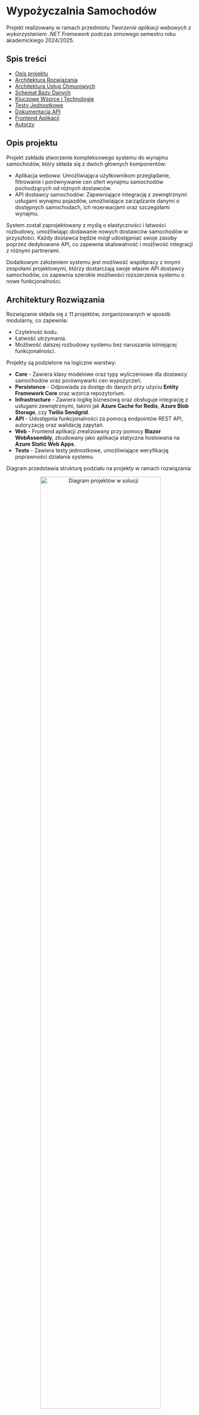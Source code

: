 # Wypożyczalnia Samochodów

Projekt realizowany w ramach przedmiotu _Tworzenie aplikacji webowych z wykorzystaniem .NET Framework_ podczas zimowego semestru roku akademickiego 2024/2025.

## Spis treści

- [Opis projektu](#opis-projektu)
- [Architektura Rozwiązania](#architektura-rozwiązania)
- [Architektura Usług Chmurowych](#architektura-usług-chmurowych)
- [Schemat Bazy Danych](#schemat-bazy-danych)
- [Kluczowe Wzorce i Technologie](#kluczowe-wzorce-i-technologie)
- [Testy Jednostkowe](#testy-jednostkowe)
- [Dokumentacja API](#dokumentacja-api)
- [Frontend Aplikacji](#frontend-aplikacji)
- [Autorzy](#autorzy)

## Opis projektu

Projekt zakłada stworzenie kompleksowego systemu do wynajmu samochodów, który składa się z dwóch głównych komponentów:

- Aplikacja webowa: Umożliwiająca użytkownikom przeglądanie, filtrowanie i porównywanie cen ofert wynajmu samochodów pochodzących od różnych dostawców.
- API dostawcy samochodów: Zapewniające integrację z zewnętrznymi usługami wynajmu pojazdów, umożliwiające zarządzanie danymi o dostępnych samochodach, ich rezerwacjami oraz szczegółami wynajmu.

System został zaprojektowany z myślą o elastyczności i łatwości rozbudowy, umożliwiając dodawanie nowych dostawców samochodów w przyszłości.
Każdy dostawca będzie mógł udostępniać swoje zasoby poprzez dedykowane API, co zapewnia skalowalność i możliwość integracji z różnymi partnerami.

Dodatkowym założeniem systemu jest możliwość współpracy z innymi zespołami projektowymi, którzy dostarczają swoje własne API dostawcy samochodów, co zapewnia szerokie możliwości rozszerzenia systemu o nowe funkcjonalności.

## Architektury Rozwiązania

Rozwiązanie składa się z 11 projektów, zorganizowanych w sposób modularny, co zapewnia:

- Czytelność kodu.
- Łatwość utrzymania.
- Możliwość dalszej rozbudowy systemu bez naruszania istniejącej funkcjonalności.

Projekty są podzielone na logiczne warstwy:

- **Core** - Zawiera klasy modelowe oraz typy wyliczeniowe dla dostawcy samochodów oraz porównywarki cen wypożyczeń.
- **Persistence** - Odpowiada za dostęp do danych przy użyciu **Entity Framework Core** oraz wzorca repozytorium.
- **Infrastructure** - Zawiera logikę biznesową oraz obsługuje integrację z usługami zewnętrznymi, takimi jak **Azure Cache for Redis**, **Azure Blob Storage**, czy **Twilio Sendgrid**.
- **API** - Udostępnia funkcjonalności za pomocą endpointów REST API, autoryzację oraz walidację zapytań.
- **Web** - Frontend aplikacji zrealizowany przy pomocy **Blazor WebAssembly**, zbudowany jako aplikacja statyczna hostowana na **Azure Static Web Apps**.
- **Tests** - Zawiera testy jednostkowe, umożliwiające weryfikację poprawności działania systemu.

Diagram przedstawia strukturę podziału na projekty w ramach rozwiązania:

<p align="center">
  <img src="./CarRental.Docs/Diagrams/SolutionArchitecture/carrental.png" 
       alt="Diagram projektów w solucji" 
       style="width: 80%;"/>
</p>

## Architektura Usług Chmurowych

System został wdrożony w środowisku **Microsoft Azure**, co zapewnia:

- Skalowalność,
- Wysoki poziom bezpieczeństwa,
- Łatwość utrzymania i monitorowania zasobów.

### Diagram Architektury

Poniżej przedstawiono diagram prezentujący architekturę usług chmurowych:

<p align="center"> 
   <img src="./CarRental.Docs/Diagrams/AzureArchitecture/azure-architecture.png" 
        alt="Diagram Architektury Usług Chmurowych" 
        style="width: 90%;"/> 
</p>

### Podział Zasobów

Zasoby systemu zostały podzielone na trzy grupy zasobów (**Resource Groups**), aby zapewnić przejrzystość i separację odpowiedzialności.

1. `carrental-provider-prod-rg`: Zasoby obsługujące API dostawcy samochodów.

   - `carrental-provider` (**App Service**): Usługa hostująca API dla operacji CRUD na pojazdach, ofertach i rezerwacjach.
   - `carrental-provider-kv` (**Key Vault**): Bezpieczne przechowywanie kluczy, haseł oraz innych tajnych danych.
   - `carrental-provider-ai` (**Application Insights**): Monitorowanie i diagnostyka działania aplikacji w czasie rzeczywistym.
   - `CarRentalProviderDb` (**SQL Database**): Relacyjna baza danych przechowująca informacje potrzebne dostawcy samochodów.

2. `carrental-comparer-prod-rg`: Zasoby obsługujące API porównywarki cen, obsługujące poszczególne wypożyczalnie samochodów.

   - `carrental-comparer` (**App Service**): Usługa hostująca API odpowiedzialne za porównywanie ofert.
   - `carrental-comparer-kv` (**Key Vault**): Bezpieczne przechowywanie kluczy, haseł oraz innych tajnych danych.
   - `carrental-comparer-ai` (**Application Insights**): Monitorowanie działania aplikacji i zbieranie metryk diagnostycznych.
   - `CarRentalComparerDb` (**SQL Database**): Relacyjna baza danych obsługująca funkcjonalności porównywania ofert.
   - `carrental-comparer-web` (**Static Apps**): Hostowanie aplikacji frontowej, która udostępnia interfejs użytkownika końcowego.

3. `carrental-common-prod-rg`: Zadoby wspólne dla obu części rozwiązania, takie jak przechowywanie plików oraz pamięć podręczna.
   - `carrentalminisa` (**Blob Storage**): Przechowywanie plików statycznych, takich jak zdjęcia pojazdów oraz logo marek samochodów.
   - `carrental-cache` (**Azure Cache for Redis**): Pamięć podręczna wykorzystywana do przyspieszenia operacji odczytu, np. przechowywanie wyników wyszukiwania.

## Schemat Bazy Danych

System wykorzystuje **Entity Framework Core** do zarządzania bazą danych przy użyciu podejścia _code-first_.
Dzięki temu struktura baz danych jest generowana na podstawie klas modelowych w kodzie, co ułatwia utrzymanie spójności między aplikacją a bazą danych.

W środowisku developerskim używano **Microsoft SQL Server** uruchomionego lokalnie (`localhost`), natomiast w środowisku produkcyjnym wdrożono rozwiązanie oparte na dwóch instancjach **Azure SQL Database** – jednej dla dostawcy samochodów i jednej dla porównywarki cen.

Poniżej przedstawiono diagramy ilustrujące strukturę baz danych, relacje między tabelami oraz kluczowe atrybuty.

### Diagram Bazy Danych Dostawcy Samochodów:

<p align="center">
  <img src="./CarRental.Docs/Diagrams/Databases/carrental-provider-db.png" 
       alt="Diagram Bazy Danych Dostawcy Samochodów" 
       style="width: 80%;"/>
</p>

### Diagram Bazy Danych Porównywarki Cen:

<p align="center">
  <img src="./CarRental.Docs/Diagrams/Databases/carrental-comparer-db.png" 
       alt="Diagram Bazy Danych Porównywarki Cen" 
       style="width: 80%;"/>
</p>

## Kluczowe Wzorce i Technologie

Aby zapewnić modularność i skalowalność, wykorzystano m.in. następujące wzorce projektowe i biblioteki:

### Wzorzec Mediatora (Mediator Pattern)

Za pomocą pakietu **MediatR** zaimplementowano mechanizm pośredniczący w komunikacji między komponentami systemu. Dzięki temu:

- Zredukowano zależności między modułami,
- Umożliwiono centralizację logiki obsługi zapytań i poleceń.

### Wzorzec CQRS (Command Query Responsibility Segregation)

Zastosowano wzorzec CQRS, który dzieli operacje na:

- **Commands** (polecenia): Odpowiadają za operacje modyfikujące stan systemu, takie jak generowanie ofert, tworzenie i zwrot wypożyczenia czy aktualizacja danych użytkowników.
- **Queries** (zapytania): Służą do odczytu danych, np. wyszukiwanie dostępnych pojazdów czy pobieranie szczegółów wypożyczenia.

Taki podział upraszcza zarządzanie logiką i zwiększa przejrzystość kodu.

### Wzorzec Repozytorium i Specyfikacji (Repository and Specification Patterns)

Dzięki bibliotece **Ardalis.Specification** wdrożono:

- **Wzorzec repozytorium**: Abstrakcję dla operacji na danych, która pozwala oddzielić logikę biznesową od szczegółów implementacji dostępu do danych.
- **Specyfikacje**: Określenie precyzyjnych kryteriów zapytań w formie zdefiniowanych klas. Pozwala to na wielokrotne użycie tych samych reguł w różnych częściach systemu.

### Wzorzec Wynikowy (Result Pattern)

W celu ustandaryzowania obsługi wyników operacji, zarówno pomyślnych, jak i zakończonych błędami, zastosowano bibliotekę **Ardalis.Result**.
Wzorzec ten pozwala na zwracanie obiektów, które:

- Zawierają informację o sukcesie bądź błędzie operacji.
- Dostarczają szczegóły błędów, np. w postaci kodów błędów lub komunikatów.
- Upraszczają obsługę wyjątków i komunikację między warstwami systemu.

Dzięki **Ardalis.Result** ograniczono użycie wyjątków w logice biznesowej, co poprawiło czytelność kodu i ułatwiło testowanie operacji.

### Logowanie Użytkowników

Do obsługi logowania użytkowników w systemie wykorzystano **Microsoft Entra ID**. Dzięki temu:

- Użytkownicy mogą logować się za pomocą uwierzytelnienia jednokrotnego.
- System integruje się z zewnętrznymi usługami, co pozwala na bezpieczne zarządzanie dostępem do zasobów.

#### Zastosowanie Ról w Systemie

Komponenty systemu oraz dostępne endpointy zostały przystosowane do pracy z użytkownikami o różnych rolach.
Wprowadzono dwie główne role:

- **Pracownik** (`Employee`): Osoba odpowiedzialna za zarządzanie samochodami, rezerwacjami, oraz administrację systemem.
- **Użytkownik** (`User`): Klient, który korzysta z aplikacji do przeglądania dostępnych pojazdów, porównywania ofert wypożyczalni oraz wypożyczania samochodów.

Każda z ról ma przypisane konkretne uprawnienia, co umożliwia segregację funkcji oraz zapewnia odpowiedni poziom dostępu w zależności od charakteru użytkownika.

### Wykonywanie Zadań w Tle

Wykorzystano bibliotekę **Hangfire** do obsługi zadań wykonywanych asynchronicznie w tle, takich jak:

- Oznaczanie oferty jako przeterminowanej po upływie czasu określonego przez reguły biznesowe.
- Sprawdzanie statusu wypozyczenia.

**Hangfire** umożliwia:

- Łatwą konfigurację harmonogramów zadań,
- Wizualizację i monitorowanie zadań w dashboardzie webowym,
- Skalowalność dzięki integracji z Azure oraz innymi platformami chmurowymi.

### Walidacja Danych i Zapytań

W projekcie zastosowano **FluentValidation**, który umożliwia zdefiniowanie zaawansowanych reguł walidacji dla obiektów. Dzięki temu:

- Każda operacja biznesowa jest poprzedzona dokładną weryfikacją poprawności danych wejściowych,
- Walidacja jest przeprowadzana w sposób deklaratywny, co zwiększa czytelność kodu i ułatwia jej modyfikację.

### Mapowanie Obiektów

Do mapowania obiektów wykorzystano **AutoMapper**, który pozwala na szybkie konwertowanie danych między modelami.
**AutoMapper** ułatwia:

- Unikanie powielania logiki konwersji, co poprawia przejrzystość kodu.
- Utrzymanie spójności struktury danych między różnymi warstwami aplikacji.

### Generowanie Raportów w Excelu

Do generowania okresowych raportów w formacie Excel wykorzystano bibliotekę **ClosedXML**. Dzięki niej możliwe jest:

- Szybkie tworzenie i formatowanie zaawansowanych arkuszy kalkulacyjnych.
- Tworzenie dynamicznych raportów opartych na danych z bazy lub generowanych w czasie rzeczywistym.
- Obsługa wielu typów danych i zaawansowanych formuł, co ułatwia analizę i prezentację wyników.

## Testy Jednostkowe

W projekcie wykorzystano dwa osobne projekty testowe:

- `CarRental.Comparer.Tests`: Zawiera testy jednostkowe dla logiki związanej z porównywarką cen wypożyczeń samochodów.
- `CarRental.Provider.Tests`: Zawiera testy jednostkowe dla logiki związanej z obsługą API dostawcy samochodów.

Do pisania testów jednostkowych użyto:

- **XUnit**: Framework testowy, który zapewnia prosty i czytelny sposób na tworzenie, uruchamianie oraz raportowanie wyników testów jednostkowych.
- **FluentValidation**: Dzięki tej bibliotece możliwe jest automatyczne sprawdzanie poprawności danych wejściowych w testach, co pozwala na precyzyjne testowanie walidacji.
- **Moq**: Narzędzie do tworzenia fałszywych obiektów (mocków), które umożliwia łatwe i izolowane testowanie logiki aplikacji, bez potrzeby korzystania z zależności zewnętrznych.

Wszystkie testy są zorganizowane modularnie i korzystają z podejścia **Arrange-Act-Assert**, co zapewnia klarowność i łatwość w identyfikacji błędów.

## Dokumentacja API

Dokumentację dla API dostawcy samochodów oraz porównywarki cen wypożyczeń można znaleźć pod następującymi adresami (w środowisku deweloperskim):

- `CarRental.Provider.API`: `https://localhost:7173/swagger/index.html`
- `CarRental.Comparer.API`: `https://localhost:7016/swagger/index.html`

Dokumentacja zawiera:

- Szczegółowy opis dostępnych endpointów,
- Wymagane parametry dla każdego żądania,
- Przykłady odpowiedzi w formacie `JSON`.

### Przykłady widoków Swagger

Poniżej znajdują się zrzuty ekranu interfejsu dokumentacji dla obu API:

#### Dokumentacja dla `CarRental.Comparer.API`

<p align="center">
  <img src="./CarRental.Docs/Images/provider-swagger.PNG" 
       alt="Dokumentacja dla CarRental.Comparer.API" 
       style="width: 80%;"/>
</p>

#### Dokumentacja dla `CarRental.Provider.API`

<p align="center">
  <img src="./CarRental.Docs/Images/comparer-swagger.PNG" 
       alt="Dokumentacja dla CarRental.Provider.API" 
       style="width: 80%;"/>
</p>

## Frontend Aplikacji

Frontend aplikacji został zbudowany w oparciu o **Blazor WebAssembly** – framework do tworzenia nowoczesnych aplikacji webowych z użyciem **C#** i **Razor**.

### Zastosowane Rozwiązania

- **MudBlazor**: Umożliwiająca stworzenie spójnego i nowoczesnego interfejsu użytkownika, który jest responsywny, estetyczny oraz przyjazny w nawigacji.
- **Blazor.Geolocation.WebAssembly**: Umożliwia automatyczne pobieranie lokalizacji użytkownika i wypełnaienie pól adresowych.
- **BlazorGoogleMaps**: Umożliwia zintegrowanie mapy Google w celu wizualizacji lokalizacji użytkownika oraz dostępnych samochodów.

### Zrzuty Ekrany Aplikacji

#### Widoki Użytkownika

##### Strona Główna

<p align="center">
  <img src="./CarRental.Docs/Images/User/home.PNG" 
       alt="Strona Główna" 
       style="width: 80%;"/>
</p>

##### Filtry Pojazdów

<p align="center">
  <img src="./CarRental.Docs/Images/User/car-filters.PNG" 
       alt="Filtry Pojazdów" 
       style="width: 80%;"/>
</p>

##### Zarządzanie Profilem

<p align="center">
  <img src="./CarRental.Docs/Images/User/profile-management.PNG" 
       alt="Zarządzanie Profilem" 
       style="width: 80%;"/>
</p>

##### Aktywne Wypożyczenia

<p align="center">
  <img src="./CarRental.Docs/Images/User/user-rentals-active.PNG" 
       alt="Aktywne Wypożyczenia" 
       style="width: 80%;"/>
</p>

##### Zwrócone Wypożyczenia

<p align="center">
  <img src="./CarRental.Docs/Images/User/user-rentals-returned.PNG" 
       alt="Zwrócone Wypożyczenia" 
       style="width: 80%;"/>
</p>

##### Generowanie Ofert

<p align="center">
  <img src="./CarRental.Docs/Images/User/offers-user-details-form.PNG" 
       alt="Generowanie Ofert" 
       style="width: 80%;"/>
</p>

##### Integracja z Google Maps

<p align="center">
  <img src="./CarRental.Docs/Images/User/offers-google-map.PNG" 
       alt="Integracja z Google Maps" 
       style="width: 80%;"/>
</p>

#### Widoki Pracownika

##### Aktywne Wypożyczenia

<p align="center">
  <img src="./CarRental.Docs/Images/Employee/dashboard-active-rentals.PNG" 
       alt="Aktywne Wypożyczenia" 
       style="width: 80%;"/>
</p>

##### Wypożyczenia Do Zwortu

<p align="center">
  <img src="./CarRental.Docs/Images/Employee/dashboard-confirm-rentals.PNG" 
       alt="Wypożyczenia Do Zwortu" 
       style="width: 80%;"/>
</p>

##### Akceptacja Zwrotu

<p align="center">
  <img src="./CarRental.Docs/Images/Employee/dashboard-confirm-return-form.PNG" 
       alt="Akceptacja Zwrotu" 
       style="width: 80%;"/>
</p>

##### Wypożyczenia Zwrócone

<p align="center">
  <img src="./CarRental.Docs/Images/Employee/dashboard-rental-history.PNG" 
       alt="Wypożyczenia Zwrócone" 
       style="width: 80%;"/>
</p>

##### Generowanie Raportu

<p align="center">
  <img src="./CarRental.Docs/Images/Employee/excel-report-generate.PNG" 
       alt="Generowanie Raportu" 
       style="width: 80%;"/>
</p>

<br></br>

<p align="center">
  <img src="./CarRental.Docs/Images/Employee/excel-report-table.PNG" 
       alt="Generowanie Raportu" 
       style="width: 80%;"/>
</p>

<br></br>

<p align="center">
  <img src="./CarRental.Docs/Images/Employee/excel-report-pivot.PNG" 
       alt="Generowanie Raportu" 
       style="width: 80%;"/>
</p>

#### Serwis Emailowy

<p align="center">
  <img src="./CarRental.Docs/Images/Emails/email-confirm-rental.PNG" 
       alt="Serwis Emailowy" 
       style="width: 80%;"/>
</p>

<br></br>

<p align="center">
  <img src="./CarRental.Docs/Images/Emails/email-rental-confirmed.PNG" 
       alt="Serwis Emailowy" 
       style="width: 80%;"/>
</p>

<br></br>

<p align="center">
  <img src="./CarRental.Docs/Images/Emails/email-return-started.PNG" 
       alt="Serwis Emailowy" 
       style="width: 80%;"/>
</p>

<br></br>

<p align="center">
  <img src="./CarRental.Docs/Images/Emails/email-rental-returned.PNG" 
       alt="Serwis Emailowy" 
       style="width: 80%;"/>
</p>

## Autorzy

Projekt został wykonany przez 3-osobowy zespół:

- [Antonina Frąckowiak](https://github.com/tosiaf)
- [Adam Grącikowski](https://github.com/adamgracikowski)
- [Marcin Gronicki](https://github.com/gawxgd)

Przedmiot prowadził pan [Marcin Sulecki](https://github.com/sulmar).
